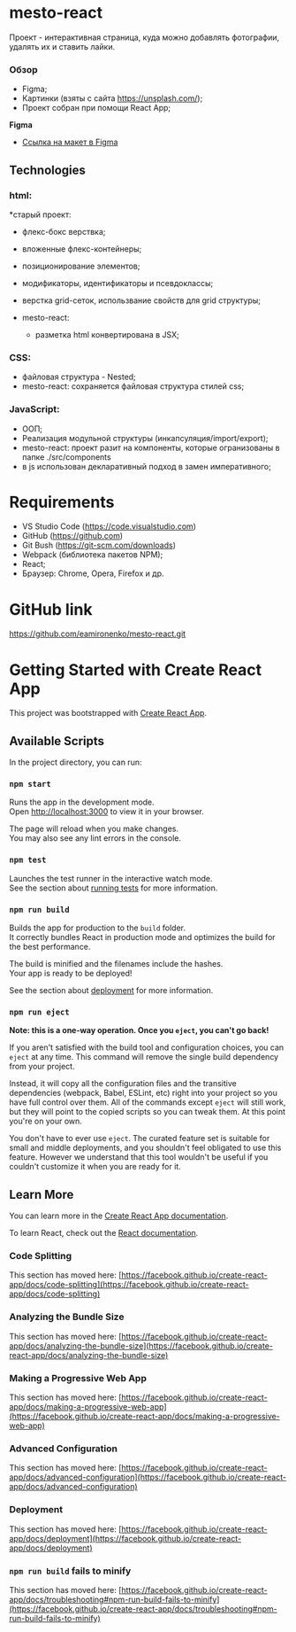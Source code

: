 # mesto-react
Проект - интерактивная страница, куда можно добавлять фотографии, удалять их и ставить лайки.

### Обзор

* Figma;
* Картинки (взяты с сайта https://unsplash.com/);
* Проект собран при помощи React App;

**Figma**

* [Ссылка на макет в Figma](https://www.figma.com/file/2cn9N9jSkmxD84oJik7xL7/JavaScript.-Sprint-4?node-id=0%3A1)

## Technologies
### html:
*старый проект:
  * флекс-бокс верствка;
  * вложенные флекс-контейнеры;
  * позиционирование элементов;
  * модификаторы, идентификаторы и псевдоклассы;
  * верстка grid-сеток, использвание свойств для grid структуры;

* mesto-react: 
  * разметка html конвертирована в JSX;

### CSS:
  * файловая структура - Nested;
  * mesto-react: сохраняется файловая структура стилей css;

### JavaScript:
  * ООП;
  * Реализация модульной структуры (инкапсуляция/import/export);
  * mesto-react: проект разит на компоненты, которые огранизованы в папке ./src/components
  * в js использован декларативный подход в замен императивного; 

# Requirements
  * VS Studio Code (https://code.visualstudio.com)
  * GitHub (https://github.com)
  * Git Bush (https://git-scm.com/downloads)
  * Webpack (библиотека пакетов NPM);
  * React;
  * Браузер: Chrome, Opera, Firefox и др.

# GitHub link
https://github.com/eamironenko/mesto-react.git

# Getting Started with Create React App

This project was bootstrapped with [Create React App](https://github.com/facebook/create-react-app).

## Available Scripts

In the project directory, you can run:

### `npm start`

Runs the app in the development mode.\
Open [http://localhost:3000](http://localhost:3000) to view it in your browser.

The page will reload when you make changes.\
You may also see any lint errors in the console.

### `npm test`

Launches the test runner in the interactive watch mode.\
See the section about [running tests](https://facebook.github.io/create-react-app/docs/running-tests) for more information.

### `npm run build`

Builds the app for production to the `build` folder.\
It correctly bundles React in production mode and optimizes the build for the best performance.

The build is minified and the filenames include the hashes.\
Your app is ready to be deployed!

See the section about [deployment](https://facebook.github.io/create-react-app/docs/deployment) for more information.

### `npm run eject`

**Note: this is a one-way operation. Once you `eject`, you can't go back!**

If you aren't satisfied with the build tool and configuration choices, you can `eject` at any time. This command will remove the single build dependency from your project.

Instead, it will copy all the configuration files and the transitive dependencies (webpack, Babel, ESLint, etc) right into your project so you have full control over them. All of the commands except `eject` will still work, but they will point to the copied scripts so you can tweak them. At this point you're on your own.

You don't have to ever use `eject`. The curated feature set is suitable for small and middle deployments, and you shouldn't feel obligated to use this feature. However we understand that this tool wouldn't be useful if you couldn't customize it when you are ready for it.

## Learn More

You can learn more in the [Create React App documentation](https://facebook.github.io/create-react-app/docs/getting-started).

To learn React, check out the [React documentation](https://reactjs.org/).

### Code Splitting

This section has moved here: [https://facebook.github.io/create-react-app/docs/code-splitting](https://facebook.github.io/create-react-app/docs/code-splitting)

### Analyzing the Bundle Size

This section has moved here: [https://facebook.github.io/create-react-app/docs/analyzing-the-bundle-size](https://facebook.github.io/create-react-app/docs/analyzing-the-bundle-size)

### Making a Progressive Web App

This section has moved here: [https://facebook.github.io/create-react-app/docs/making-a-progressive-web-app](https://facebook.github.io/create-react-app/docs/making-a-progressive-web-app)

### Advanced Configuration

This section has moved here: [https://facebook.github.io/create-react-app/docs/advanced-configuration](https://facebook.github.io/create-react-app/docs/advanced-configuration)

### Deployment

This section has moved here: [https://facebook.github.io/create-react-app/docs/deployment](https://facebook.github.io/create-react-app/docs/deployment)

### `npm run build` fails to minify

This section has moved here: [https://facebook.github.io/create-react-app/docs/troubleshooting#npm-run-build-fails-to-minify](https://facebook.github.io/create-react-app/docs/troubleshooting#npm-run-build-fails-to-minify)
